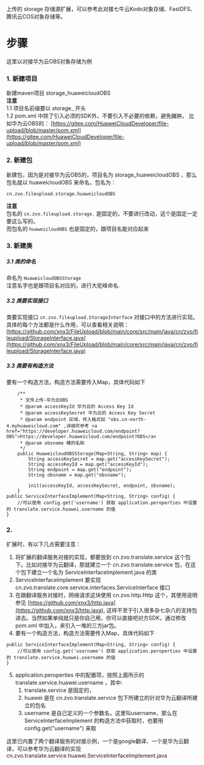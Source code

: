 上传的 storage 存储源扩展，可以参考此对接七牛云Kodo对象存储、FastDFS、腾讯云COS对象存储等。

# 步骤
这里以对接华为云OBS对象存储为例  
### 1. 新建项目
新建maven项目 storage_huaweicloudOBS  
**注意**  
1.1 项目名前缀要以 storage_ 开头  
1.2 pom.xml 中除了引入必须的SDK外，不要引入不必要的依赖，避免臃肿。 比如华为云OBS的： [https://gitee.com/HuaweiCloudDeveloper/file-upload/blob/master/pom.xml](https://gitee.com/HuaweiCloudDeveloper/file-upload/blob/master/pom.xml)

### 2. 新建包
新建包，因为是对接华为云OBS的，项目名为 storage_huaweicloudOBS ，那么包名就以 huaweicloudOBS 来命名，包名为：  

````
cn.zvo.fileupload.storage.huaweicloudOBS
````

**注意**  
包名的 ````cn.zvo.fileupload.storage.```` 是固定的，不要进行改动，这个是固定一定要这么写的。  
而包名的 ````huaweicloudOBS```` 也是固定的，跟项目名能对应起来  

### 3. 新建类
##### 3.1 类的命名
命名为 ````HuaweicloudOBSStorage````  
注意名字也是跟项目名对应的，进行大驼峰命名.  

##### 3.2 类要实现接口
类要实现接口 ````cn.zvo.fileupload.StorageInterface````  对接口中的方法进行实现。 具体的每个方法都是什么作用，可以查看相关说明： [https://github.com/xnx3/FileUpload/blob/main/core/src/main/java/cn/zvo/fileupload/StorageInterface.java](https://github.com/xnx3/FileUpload/blob/main/core/src/main/java/cn/zvo/fileupload/StorageInterface.java)  

##### 3.3 类要有构造方法
要有一个构造方法，构造方法需要传入Map，具体代码如下

````
	/**
	 * 文件上传-华为云OBS
	 * @param accessKeyId 华为云的 Access Key Id
	 * @param accessKeySecret 华为云的 Access Key Secret
	 * @param endpoint 区域，传入格式如 "obs.cn-north-4.myhuaweicloud.com" ,详细可参考 <a href="https://developer.huaweicloud.com/endpoint?OBS">https://developer.huaweicloud.com/endpoint?OBS</a>
	 * @param obsname 桶的名称
	 */
	public HuaweicloudOBSStorage(Map<String, String> map) {
		String accessKeySecret = map.get("accessKeySecret");
		String accessKeyId = map.get("accessKeyId");
		String endpoint = map.get("endpoint");
		String obsname = map.get("obsname");
		
		init(accessKeyId, accessKeySecret, endpoint, obsname);
	}
public ServiceInterfaceImplement(Map<String, String> config) {
	//可以使用 config.get('username') 获取 application.peroperties 中设置的 translate.service.huawei.username 的值
}
````





### 2. 

扩展时，有以下几点需要注意：
1. 将扩展的翻译服务对接的实现，都要放到 cn.zvo.translate.service 这个包下。比如对接华为云翻译，那就建立一个 cn.zvo.translate.service 包，在这个包下建立一个名为 ServiceInterfaceImplement.java 的类
2. ServiceInterfaceImplement 要实现 cn.zvo.translate.core.service.interfaces.ServiceInterface 接口
3. 在跟翻译服务对接时，网络请求这块使用 cn.zvo.http.Http 这个，其使用说明参见 [https://github.com/xnx3/http.java](https://github.com/xnx3/http.java),  这样不至于引入很多杂七杂八的支持包进去。当然如果单纯就只是你自己用，你可以直接吧对方SDK，通过修改 pom.xml 中加入，来引入一堆的三方jar包。  
4. 要有一个构造方法，构造方法需要传入Map，具体代码如下
````
public ServiceInterfaceImplement(Map<String, String> config) {
	//可以使用 config.get('username') 获取 application.peroperties 中设置的 translate.service.huawei.username 的值
}
````
5. application.peroperties 中的配置项，按照上面所示的 translate.service.huawei.username ，其中:  
	1. translate.service 是固定的，
	1. huawei 是在 cn.zvo.translate.service 包下所建立的针对华为云翻译所建立的包名
	1. username 是自己定义的一个参数名，这里叫username，那么在 ServiceInterfaceImplement 的构造方法中获取时，也要用 config.get("username") 来取
  
这里已内置了两个翻译服务的对接示例，一个是google翻译、一个是华为云翻译，可以参考华为云翻译的实现 cn.zvo.translate.service.huawei.ServiceInterfaceImplement.java